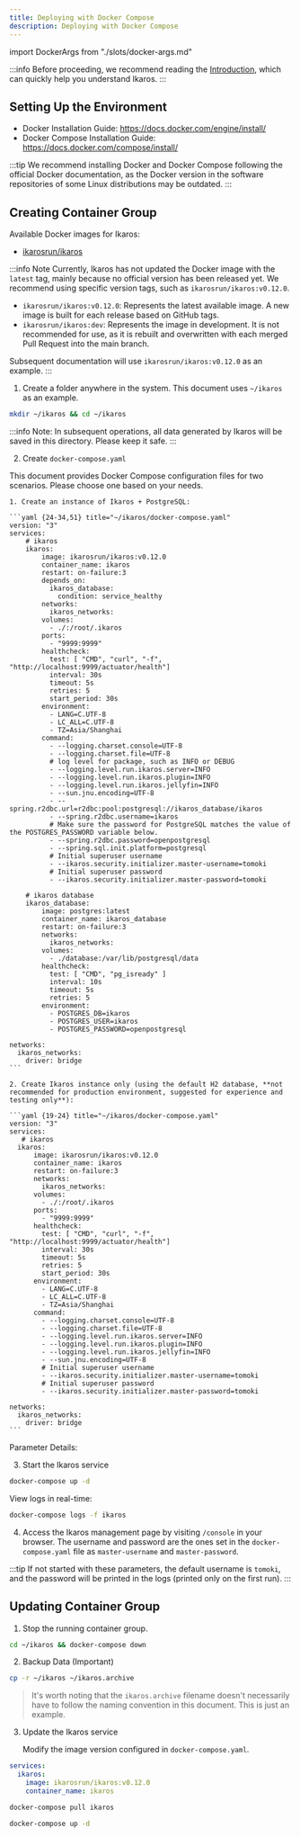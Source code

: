 ```yaml
---
title: Deploying with Docker Compose
description: Deploying with Docker Compose
---
```


import DockerArgs from "./slots/docker-args.md"

:::info
Before proceeding, we recommend reading the [Introduction](../prepare.md), which can quickly help you understand Ikaros.
:::

## Setting Up the Environment

- Docker Installation Guide: <https://docs.docker.com/engine/install/>
- Docker Compose Installation Guide: <https://docs.docker.com/compose/install/>

:::tip
We recommend installing Docker and Docker Compose following the official Docker documentation, as the Docker version in the software repositories of some Linux distributions may be outdated.
:::

## Creating Container Group

Available Docker images for Ikaros:

- [ikarosrun/ikaros](https://hub.docker.com/r/ikarosrun/ikaros)

:::info Note
Currently, Ikaros has not updated the Docker image with the `latest` tag, mainly because no official version has been released yet. We recommend using specific version tags, such as `ikarosrun/ikaros:v0.12.0`.

- `ikarosrun/ikaros:v0.12.0`: Represents the latest available image. A new image is built for each release based on GitHub tags.
- `ikarosrun/ikaros:dev`: Represents the image in development. It is not recommended for use, as it is rebuilt and overwritten with each merged Pull Request into the main branch.

Subsequent documentation will use `ikarosrun/ikaros:v0.12.0` as an example.
:::

1. Create a folder anywhere in the system. This document uses `~/ikaros` as an example.

  ```bash
  mkdir ~/ikaros && cd ~/ikaros
  ```
  :::info
  Note: In subsequent operations, all data generated by Ikaros will be saved in this directory. Please keep it safe.
  :::

2. Create `docker-compose.yaml`

  This document provides Docker Compose configuration files for two scenarios. Please choose one based on your needs.

    1. Create an instance of Ikaros + PostgreSQL:

    ```yaml {24-34,51} title="~/ikaros/docker-compose.yaml"
    version: "3"
    services:
        # ikaros
        ikaros:
            image: ikarosrun/ikaros:v0.12.0
            container_name: ikaros
            restart: on-failure:3
            depends_on:
              ikaros_database:
                condition: service_healthy
            networks:
              ikaros_networks:
            volumes:
              - ./:/root/.ikaros
            ports:
              - "9999:9999"
            healthcheck:
              test: [ "CMD", "curl", "-f", "http://localhost:9999/actuator/health"]
              interval: 30s
              timeout: 5s
              retries: 5
              start_period: 30s
            environment:
              - LANG=C.UTF-8
              - LC_ALL=C.UTF-8
              - TZ=Asia/Shanghai
            command:
              - --logging.charset.console=UTF-8
              - --logging.charset.file=UTF-8
              # log level for package, such as INFO or DEBUG
              - --logging.level.run.ikaros.server=INFO
              - --logging.level.run.ikaros.plugin=INFO
              - --logging.level.run.ikaros.jellyfin=INFO
              - --sun.jnu.encoding=UTF-8
              - --spring.r2dbc.url=r2dbc:pool:postgresql://ikaros_database/ikaros
              - --spring.r2dbc.username=ikaros
              # Make sure the password for PostgreSQL matches the value of the POSTGRES_PASSWORD variable below.
              - --spring.r2dbc.password=openpostgresql
              - --spring.sql.init.platform=postgresql
              # Initial superuser username
              - --ikaros.security.initializer.master-username=tomoki
              # Initial superuser password
              - --ikaros.security.initializer.master-password=tomoki

        # ikaros database
        ikaros_database:
            image: postgres:latest
            container_name: ikaros_database
            restart: on-failure:3
            networks:
              ikaros_networks:
            volumes:
              - ./database:/var/lib/postgresql/data
            healthcheck:
              test: [ "CMD", "pg_isready" ]
              interval: 10s
              timeout: 5s
              retries: 5
            environment:
              - POSTGRES_DB=ikaros
              - POSTGRES_USER=ikaros
              - POSTGRES_PASSWORD=openpostgresql

    networks:
      ikaros_networks:
        driver: bridge
    ```

    2. Create Ikaros instance only (using the default H2 database, **not recommended for production environment, suggested for experience and testing only**):

    ```yaml {19-24} title="~/ikaros/docker-compose.yaml"
    version: "3"
    services:
       # ikaros
      ikaros:
          image: ikarosrun/ikaros:v0.12.0
          container_name: ikaros
          restart: on-failure:3
          networks:
            ikaros_networks:
          volumes:
            - ./:/root/.ikaros
          ports:
            - "9999:9999"
          healthcheck:
            test: [ "CMD", "curl", "-f", "http://localhost:9999/actuator/health"]
            interval: 30s
            timeout: 5s
            retries: 5
            start_period: 30s
          environment:
            - LANG=C.UTF-8
            - LC_ALL=C.UTF-8
            - TZ=Asia/Shanghai
          command:
            - --logging.charset.console=UTF-8
            - --logging.charset.file=UTF-8
            - --logging.level.run.ikaros.server=INFO
            - --logging.level.run.ikaros.plugin=INFO
            - --logging.level.run.ikaros.jellyfin=INFO
            - --sun.jnu.encoding=UTF-8
            # Initial superuser username
            - --ikaros.security.initializer.master-username=tomoki
            # Initial superuser password
            - --ikaros.security.initializer.master-password=tomoki

    networks:
      ikaros_networks:
        driver: bridge
    ```

  Parameter Details:

  <DockerArgs />

3. Start the Ikaros service

  ```bash
  docker-compose up -d
  ```

  View logs in real-time:

  ```bash
  docker-compose logs -f ikaros
  ```

4. Access the Ikaros management page by visiting `/console` in your browser. The username and password are the ones set in the `docker-compose.yaml` file as `master-username` and `master-password`.

:::tip
If not started with these parameters, the default username is `tomoki`, and the password will be printed in the logs (printed only on the first run).
:::

## Updating Container Group

1. Stop the running container group.

  ```bash
  cd ~/ikaros && docker-compose down
  ```

2. Backup Data (Important)

  ```bash
  cp -r ~/ikaros ~/ikaros.archive
  ```

  > It's worth noting that the `ikaros.archive` filename doesn't necessarily have to follow the naming convention in this document. This is just an example.


3. Update the Ikaros service

   Modify the image version configured in `docker-compose.yaml`.

  ```yaml {3}
  services:
    ikaros:
      image: ikarosrun/ikaros:v0.12.0
      container_name: ikaros
  ```

  ```bash
  docker-compose pull ikaros
  ```

  ```bash
  docker-compose up -d
  ```
